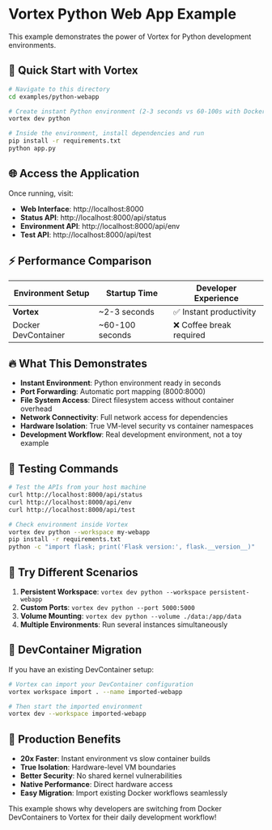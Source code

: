 # Vortex Python Web App Example

This example demonstrates the power of Vortex for Python development environments.

## 🚀 Quick Start with Vortex

```bash
# Navigate to this directory
cd examples/python-webapp

# Create instant Python environment (2-3 seconds vs 60-100s with Docker!)
vortex dev python

# Inside the environment, install dependencies and run
pip install -r requirements.txt
python app.py
```

## 🌐 Access the Application

Once running, visit:
- **Web Interface**: http://localhost:8000
- **Status API**: http://localhost:8000/api/status  
- **Environment API**: http://localhost:8000/api/env
- **Test API**: http://localhost:8000/api/test

## ⚡ Performance Comparison

| Environment Setup | Startup Time | Developer Experience |
|-------------------|--------------|---------------------|
| **Vortex** | ~2-3 seconds | ✅ Instant productivity |
| Docker DevContainer | ~60-100 seconds | ❌ Coffee break required |

## 🔥 What This Demonstrates

- **Instant Environment**: Python environment ready in seconds
- **Port Forwarding**: Automatic port mapping (8000:8000)
- **File System Access**: Direct filesystem access without container overhead
- **Network Connectivity**: Full network access for dependencies
- **Hardware Isolation**: True VM-level security vs container namespaces
- **Development Workflow**: Real development environment, not a toy example

## 🧪 Testing Commands

```bash
# Test the APIs from your host machine
curl http://localhost:8000/api/status
curl http://localhost:8000/api/env  
curl http://localhost:8000/api/test

# Check environment inside Vortex
vortex dev python --workspace my-webapp
pip install -r requirements.txt
python -c "import flask; print('Flask version:', flask.__version__)"
```

## 🎯 Try Different Scenarios

1. **Persistent Workspace**: `vortex dev python --workspace persistent-webapp`
2. **Custom Ports**: `vortex dev python --port 5000:5000`  
3. **Volume Mounting**: `vortex dev python --volume ./data:/app/data`
4. **Multiple Environments**: Run several instances simultaneously

## 🔄 DevContainer Migration

If you have an existing DevContainer setup:

```bash
# Vortex can import your DevContainer configuration
vortex workspace import . --name imported-webapp

# Then start the imported environment  
vortex dev --workspace imported-webapp
```

## 🚀 Production Benefits

- **20x Faster**: Instant environment vs slow container builds
- **True Isolation**: Hardware-level VM boundaries
- **Better Security**: No shared kernel vulnerabilities  
- **Native Performance**: Direct hardware access
- **Easy Migration**: Import existing Docker workflows seamlessly

This example shows why developers are switching from Docker DevContainers to Vortex for their daily development workflow!